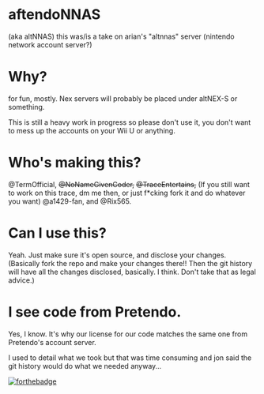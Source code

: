 # aftendoNNAS
(aka altNNAS) this was/is a take on arian's "altnnas" server (nintendo network account server?)
# Why?
for fun, mostly.
Nex servers will probably be placed under altNEX-S or something.

This is still a heavy work in progress so please don't use it, you don't want to mess up the accounts on your Wii U or anything.
# Who's making this?
@TermOfficial, ~~@NoNameGivenCoder,~~ ~~@TraceEntertains,~~ (If you still want to work on this trace, dm me then, or just f*cking fork it and do whatever you want) @a1429-fan, and @Rix565.
# Can I use this?
Yeah. Just make sure it's open source, and disclose your changes. (Basically fork the repo and make your changes there!! Then the git history will have all the changes disclosed, basically. I think. Don't take that as legal advice.)
# I see code from Pretendo.
Yes, I know. It's why our license for our code matches the same one from Pretendo's account server.

I used to detail what we took but that was time consuming and jon said the git history would do what we needed anyway...

[![forthebadge](https://forthebadge.com/images/badges/you-didnt-ask-for-this.svg)](https://forthebadge.com)
